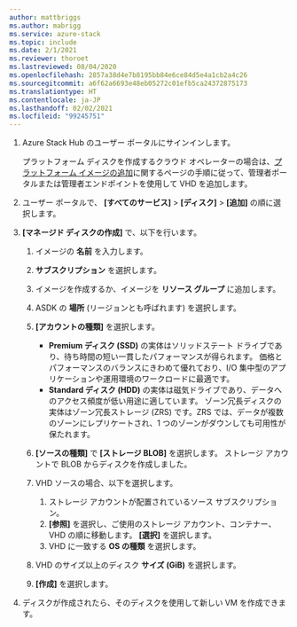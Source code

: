 ```yaml
---
author: mattbriggs
ms.author: mabrigg
ms.service: azure-stack
ms.topic: include
ms.date: 2/1/2021
ms.reviewer: thoroet
ms.lastreviewed: 08/04/2020
ms.openlocfilehash: 2857a38d4e7b8195bb84e6ce84d5e4a1cb2a4c26
ms.sourcegitcommit: a6f62a6693e48eb05272c01efb5ca24372875173
ms.translationtype: HT
ms.contentlocale: ja-JP
ms.lasthandoff: 02/02/2021
ms.locfileid: "99245751"
---
```

1. Azure Stack Hub のユーザー ポータルにサインインします。

    プラットフォーム ディスクを作成するクラウド オペレーターの場合は、[プラットフォーム イメージの追加](../operator/azure-stack-add-vm-image.md#add-a-platform-image)に関するページの手順に従って、管理者ポータルまたは管理者エンドポイントを使用して VHD を追加します。

2. ユーザー ポータルで、 **[すべてのサービス]**  >  **[ディスク]**  >  **[追加]** の順に選択します。

3. **[マネージド ディスクの作成]** で、以下を行います。

    1. イメージの **名前** を入力します。
    2. **サブスクリプション** を選択します。
    3. イメージを作成するか、イメージを **リソース グループ** に追加します。
    4. ASDK の **場所** (リージョンとも呼ばれます) を選択します。
    5. **[アカウントの種類]** を選択します。
        - **Premium ディスク (SSD)** の実体はソリッドステート ドライブであり、待ち時間の短い一貫したパフォーマンスが得られます。 価格とパフォーマンスのバランスにきわめて優れており、I/O 集中型のアプリケーションや運用環境のワークロードに最適です。  
        - **Standard ディスク (HDD)** の実体は磁気ドライブであり、データへのアクセス頻度が低い用途に適しています。 ゾーン冗長ディスクの実体はゾーン冗長ストレージ (ZRS) です。ZRS では、データが複数のゾーンにレプリケートされ、1 つのゾーンがダウンしても可用性が保たれます。

    6. **[ソースの種類]** で **[ストレージ BLOB]** を選択します。 ストレージ アカウントで BLOB からディスクを作成しました。
    7. VHD ソースの場合、以下を選択します。
        1. ストレージ アカウントが配置されているソース サブスクリプション。
        1. **[参照]** を選択し、ご使用のストレージ アカウント、コンテナー、VHD の順に移動します。 **[選択]** を選択します。
        1. VHD に一致する **OS の種類** を選択します。
    8. VHD のサイズ以上のディスク **サイズ (GiB)** を選択します。
    9. **[作成]** を選択します。

4. ディスクが作成されたら、そのディスクを使用して新しい VM を作成できます。